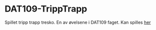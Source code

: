 # DAT109-TrippTrapp
Spillet tripp trapp tresko. En av øvelsene i DAT109 faget.
Kan spilles [her](https://tripp-trapp-sandaler.herokuapp.com/)
